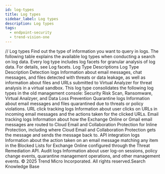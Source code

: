 ```yaml
---
id: log-types
title: Log types
sidebar_label: Log types
description: Log types
tags:
  - endpoint-security
  - trend-vision-one
---
```


/*<![CDATA[*/ $('#title').html($('meta[name=map-description]').attr('content')); /*]]>*/ Log types Find out the type of information you want to query in logs. The following table explains the available log types when conducting a search on log data. Every log type includes log facets for granular analysis of log data. For details, see Log facets. Log Type Descriptions Log Type Description Detection logs Information about email messages, chat messages, and files detected with threats or data leakage, as well as information about files and URLs submitted to Virtual Analyzer for threat analysis in a virtual sandbox. This log type consolidates the following log types in the old management console: Security Risk Scan, Ransomware, Virtual Analzyer, and Data Loss Prevention Quarantine logs Information about email messages and files quarantined due to threats or policy violations. URL click tracking logs Information about user clicks on URLs in incoming email messages and the actions taken for the clicked URLs. Email tracking logs Information about how the Exchange Online or Gmail email messages are routed to Cloud Email and Collaboration Protection for Inline Protection, including where Cloud Email and Collaboration Protection gets the message and sends the message back to. API integration logs Information about the action taken on an email message matching any item in the Blocked Lists for Exchange Online configured through the Threat Remediation API. Audit logs Information about user log-on sessions, policy change events, quarantine management operations, and other management events. © 2025 Trend Micro Incorporated. All rights reserved.Search Knowledge Base